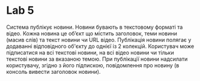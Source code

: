 # Lab 5

Система публікує новини. Новини бувають в текстовому форматі та відео. Кожна новина це об’єкт що містить заголовок, теми новини (масив слів) та текст новини чи  URL відео. 
 Публікація новини  полягає у додаванні відповідного об'єкту до однієї із 2 колекцій.   Користувач може підписатися на всі текстові новини, на всі відео новини чи тільки текстові новини за вказаною темою. При публікації новини надсилати користувачу, згідно з його підпискою, повідомлення про новину (в консоль вивести заголовок новини).
